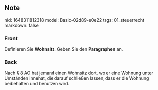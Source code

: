 ## Note
nid: 1648311812318
model: Basic-02d89-e0e22
tags: 01_steuerrecht
markdown: false

### Front
Definieren Sie <b>Wohnsitz</b>. Geben Sie den <b>Paragraphen</b>
an.

### Back
Nach § 8 AO hat jemand einen Wohnsitz dort, wo er eine Wohnung unter Umständen innehat, die darauf schließen lassen, dass er die Wohnung beibehalten und benutzen wird.
